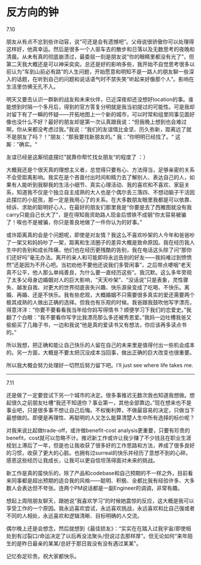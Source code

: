 # 反方向的钟

7.10

朋友从有点不忿到些许动容，说“可还是会有遗憾吧”。父母说很骄傲你可以处理得这样好，他真幸运。然后是很多一个人驱车去的散步和日落以及无数思考的夜晚和清晨。从未有真的彻底崩溃过，最委屈一刻是朋友说“你的眼睛里都没有光了”，但第二天我大概还是可以神采奕奕。总还是好的影响多些，我开始不自觉思考很多以前认为“车到山前必有路”的人生问题，开始愿意和明知不是一路人的朋友聊一些深入的话题，在听到自己的问题和说话语气时不禁失笑“听起来好像那个人”。影响在生活里仿佛无孔不入。

明天又要去认识一群新的战友和未来伙伴，已近深夜却还没想好location的事。谁能想到时隔一个多月后，得到的官方答复分明就是我当初提过的可能性。可是我却对留下有了一瞬的怀疑——开拓地图上一个新的城市，可以时常和组里同事见面好像也没什么不好？最好的朋友却是第一次认真跟我说：“但我晚上想到也会难过啊，你从来都没考虑过我。”我说：“我们的友谊情比金坚、历久弥新，距离远了就不是朋友了吗？！”朋友：“那我要找新朋友的。” 我：”你明明已经找了。“ 这厮：”确实。“

友谊已经是这厮彻底摆烂”就靠你帮忙找女朋友“的程度了 ：）

大概我还是个很天真的理想主义者，总觉得只要有心、方法得当，足够亲密的关系不会受距离影响。我实在是个吝啬付出时间和精力去了解别人、表达自己的人，如果有人能听到我聊我的生活小细节、真实心理活动、我的喜欢和不喜欢、家庭关系，知道我不仅是个独立自主成熟的大人也是个偶尔丢三落四、不想动脑子干活因此摆烂的小屁孩，那一定是我用心了的关系。在大多数朋友眼里我都是可以依靠、倾诉、求助的聪明好心人，在最好的朋友们那里我是“你要是去了西雅图就没有我carry只能自己长大了”，是在得知我资助路人现金后恨铁不成钢“你太容易被骗了！唉也不是被骗，你只是善良地做了一件你认为的好事。”

或许距离真的会是个问题呢，即使是对友情？我这么不喜欢吵架的人今年和爸爸吵了一架又和妈妈吵了一架，距离和生活圈子的差异大概是致命原因。我在经历我人生中的告别和成长阵痛，他们也在经历更残酷的告别，我在电话这头除了问“那你们还好吗”毫无办法。离开的亲人和可能即将永远告别的好友——我妈难过到愤愤然”还是因为不开心吧。当初劝他不要他还说我们多管闲事“，之后带点哽咽“老天真不公平，他人那么单纯善良，为什么要一直经历这些”。我沉默。这么多年旁观了太多父母身边婚姻对人的巨大影响，“天天吵架”、“没话说”只是表象，灵性骤失、越发自我、对更大的世界彻底丧失兴趣、快乐源泉变成了吃喝、不快乐。离婚、再婚、还是不快乐。我有些悲观，大概婚姻不只需要很多真实的爱还需要两个极其成熟的人做出正确的选择。但我也有乐观的时候。我爸跟我鼓吹他写字漂亮，得意洋洋：“你要不要看看我当年给你妈写得情书？顺便学习下我们的恋爱史。”我翻了个白眼：“我不要看你写字比我漂亮那么多还被秀恩爱。”我妈一边吐槽我爸又偷偷买了几箱子书，一边和我说“他是真的爱读书又有想法，你应该再多读点书的。”

所以我想，把正确和能让自己快乐的人留在自己的未来里是值得付出一些机会成本的。另一方面，大概是不要太把沉没成本当回事，做出正确的巨大改变也很重要。

所以我大概会努力处理好一切然后努力留下吧。I‘ll just see where life takes me.

------------------------

7.11

还是做了一定要尝试下另一个城市的决定。很多事推迟无数次我也知道我想做。想起很久之前朋友吐槽“我还不知道你？事业第一，其他全部靠边。”现在想来也不是事业吧，只是很多事不想让自己后悔。不权衡利弊，不做最容易的决定，只做当下最想做的。即便是再理性、再聪明的人又怎么能算清楚人生中所有选择的标价呢？

对我来说比起做trade-off，或许做benefit-cost analysis更重要，只要有珍贵的benefit，cost就可以忽略不计。推迟新工作或许让我少赚了不少钱且在职业生涯规划上滞后了一年，但是也让我收获了很多好的工作思路和方法，养成了很多良好的习惯，收获了更大的心脏。也拥有过surreal的快乐并经历了意想不到的心碎。感恩这些经历让我成长，让我可以更自信坦荡得面对未来的挑战。

新工作是真的蛮快乐的，除了产品和codebase和自己预期的不一样之外，目前看来同事都是超出预期的适合我的风格——聪明、积极、全都比我有经验许多、大多数人会表达但不夸张。连两个PM说话都是一副Engineer的调调，非常有趣。

想起上周陪朋友聊天，跟她说“我喜欢学习”的时候她震惊的反应，这大概是我可以享受工作的一个原因。我永远喜欢尝试，永远喜欢挑战，永远喜欢和比自己强或者不同的人相处，永远喜欢和逻辑清晰、目标明确的人交流。

偶尔晚上还是会想念，然后就想到《最佳损友》：“实实在在踏入过我宇宙/即使相处到有过裂口/命运决定了以后再没法聚头/但说过去那样厚”。但无论如何“来年陌生的是昨日最亲的某某/总好于那日我没有没有遇过某某”。

记忆弥足珍贵。祝大家都快乐。
